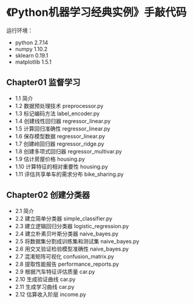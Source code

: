 # 《Python机器学习经典实例》手敲代码

运行环境：

- python 2.7.14
- numpy 1.10.2
- sklearn 0.19.1
- matplotlib 1.5.1

## Chapter01 监督学习

- 1.1 简介
- 1.2 数据预处理技术 preprocessor.py
- 1.3 标记编码方法 label_encoder.py
- 1.4 创建线性回归器 regressor_linear.py
- 1.5 计算回归准确性 regressor_linear.py
- 1.6 保存模型数据 regressor_linear.py
- 1.7 创建岭回归器 regressor_ridge.py
- 1.8 创建多项式回归器 regressor_multivar.py
- 1.9 估计房屋价格 housing.py
- 1.10 计算特征的相对重要性 housing.py
- 1.11 评估共享单车的需求分布 bike_sharing.py

## Chapter02 创建分类器

- 2.1 简介
- 2.2 建立简单分类器 simple_classifier.py
- 2.3 建立逻辑回归分类器 logistic_regression.py
- 2.4 建立朴素贝叶斯分类器 naive_bayes.py
- 2.5 将数据集分割成训练集和测试集 naive_bayes.py
- 2.6 用交叉验证检验模型准确性 naive_bayes.py
- 2.7 混淆矩阵可视化 confusion_matrix.py
- 2.8 提取性能报告 performance_reports.py
- 2.9 根据汽车特征评估质量 car.py
- 2.10 生成验证曲线 car.py
- 2.11 生成学习曲线 car.py
- 2.12 估算收入阶层 income.py